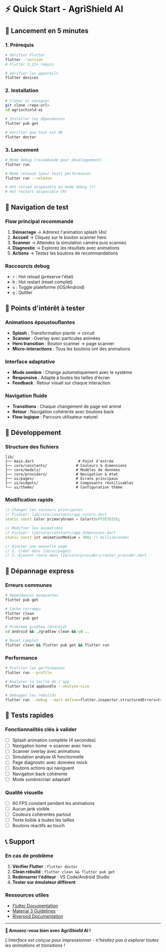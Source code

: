 # ⚡ Quick Start - AgriShield AI

## 🚀 Lancement en 5 minutes

### 1. Prérequis
```bash
# Vérifier Flutter
flutter --version
# Flutter 3.22+ requis

# Vérifier les appareils
flutter devices
```

### 2. Installation
```bash
# Cloner et naviguer
git clone <repo-url>
cd agrischield-ai

# Installer les dépendances
flutter pub get

# Vérifier que tout est OK
flutter doctor
```

### 3. Lancement
```bash
# Mode debug (recommandé pour développement)
flutter run

# Mode release (pour tests performance)
flutter run --release

# Hot reload disponible en mode debug (r)
# Hot restart disponible (R)
```

## 📱 Navigation de test

### Flow principal recommandé
1. **Démarrage** → Admirez l'animation splash (4s)
2. **Accueil** → Cliquez sur le bouton scanner hero
3. **Scanner** → Attendez la simulation caméra puis scannez
4. **Diagnostic** → Explorez les résultats avec animations
5. **Actions** → Testez les boutons de recommandations

### Raccourcis debug
- `r` : Hot reload (préserve l'état)
- `R` : Hot restart (reset complet)
- `o` : Toggle plateforme (iOS/Android)
- `q` : Quitter

## 🎨 Points d'intérêt à tester

### Animations époustouflantes
- **Splash** : Transformation plante → circuit
- **Scanner** : Overlay avec particules animées
- **Hero transition** : Bouton scanner → page scanner
- **Micro-interactions** : Tous les boutons ont des animations

### Interface adaptative
- **Mode sombre** : Change automatiquement avec le système
- **Responsive** : Adapte à toutes les tailles d'écran
- **Feedback** : Retour visuel sur chaque interaction

### Navigation fluide
- **Transitions** : Chaque changement de page est animé
- **Retour** : Navigation cohérente avec boutons back
- **Flow logique** : Parcours utilisateur naturel

## 🔧 Développement

### Structure des fichiers
```
lib/
├── main.dart                    # Point d'entrée
├── core/constants/             # Couleurs & dimensions
├── core/models/                # Modèles de données
├── core/providers/             # Navigation & état
├── ui/pages/                   # Écrans principaux
├── ui/widgets/                 # Composants réutilisables
└── ui/theme/                   # Configuration thème
```

### Modification rapide
```dart
// Changer les couleurs principales
// Fichier: lib/core/constants/app_colors.dart
static const Color primaryGreen = Color(0xFF2E7D32);

// Modifier les animations
// Fichier: lib/core/constants/app_dimensions.dart
static const int animationMedium = 300; // millisecondes

// Ajouter une nouvelle page
// 1. Créer dans lib/ui/pages/
// 2. Ajouter route dans lib/core/providers/router_provider.dart
```

## 🐛 Dépannage express

### Erreurs communes
```bash
# Dépendances manquantes
flutter pub get

# Cache corrompu
flutter clean
flutter pub get

# Problème gradlew (Android)
cd android && ./gradlew clean && cd ..

# Reset complet
flutter clean && flutter pub get && flutter run
```

### Performance
```bash
# Profiler les performances
flutter run --profile

# Analyser la taille de l'app
flutter build appbundle --analyze-size

# Debugger les rebuilds
flutter run --debug --dart-define=flutter.inspector.structuredErrors=true
```

## 🎯 Tests rapides

### Fonctionnalités clés à valider
- [ ] Splash animation complète (4 secondes)
- [ ] Navigation home → scanner avec hero
- [ ] Scanner overlay avec animations
- [ ] Simulation analyse IA fonctionnelle
- [ ] Page diagnostic avec données mock
- [ ] Boutons actions qui naviguent
- [ ] Navigation back cohérente
- [ ] Mode sombre/clair adaptatif

### Qualité visuelle
- [ ] 60 FPS constant pendant les animations
- [ ] Aucun jank visible
- [ ] Couleurs cohérentes partout
- [ ] Texte lisible à toutes les tailles
- [ ] Boutons réactifs au touch

## 📞 Support

### En cas de problème
1. **Vérifier Flutter** : `flutter doctor`
2. **Clean rebuild** : `flutter clean && flutter pub get`
3. **Redémarrer l'éditeur** : VS Code/Android Studio
4. **Tester sur émulateur différent**

### Ressources utiles
- [Flutter Documentation](https://flutter.dev/docs)
- [Material 3 Guidelines](https://m3.material.io/)
- [Riverpod Documentation](https://riverpod.dev/)

---

**🎉 Amusez-vous bien avec AgriShield AI !**

*L'interface est conçue pour impressionner - n'hésitez pas à explorer toutes les animations et transitions !*